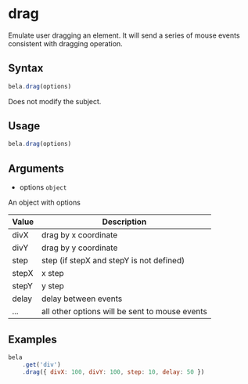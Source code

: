 # drag

Emulate user dragging an element. It will send a series of mouse events consistent with dragging operation.

## Syntax

```js
bela.drag(options)
```
Does not modify the subject.

## Usage

```js
bela.drag(options)
```

## Arguments

- options `object`

An object with options

| Value | Description |
| ----- | ----------- |
| divX  | drag by x coordinate |
| divY  | drag by y coordinate |
| step  | step (if stepX and stepY is not defined) |
| stepX | x step |
| stepY | y step |
| delay | delay between events |
| ...   | all other options will be sent to mouse events |

## Examples

```js
bela
    .get('div')
    .drag({ divX: 100, divY: 100, step: 10, delay: 50 })
```